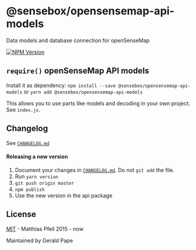 # @sensebox/opensensemap-api-models
Data models and database connection for openSenseMap

[![NPM Version](https://img.shields.io/npm/v/@sensebox/opensensemap-api-models.svg)](https://www.npmjs.com/package/@sensebox/opensensemap-api-models)

## `require()` openSenseMap API models

Install it as dependency: `npm install --save @sensebox/opensensemap-api-models` or `yarn add @sensebox/opensensemap-api-models`

This allows you to use parts like models and decoding in your own project. See `index.js`.

## Changelog

See [`CHANGELOG.md`](CHANGELOG.md)

#### Releasing a new version
1. Document your changes in [`CHANGELOG.md`](CHANGELOG.md). Do not `git add` the file.
1. Run `yarn version`
1. `git push origin master`
1. `npm publish`
1. Use the new version in the api package

## License

[MIT](license.md) - Matthias Pfeil 2015 - now

Maintained by Gerald Pape
